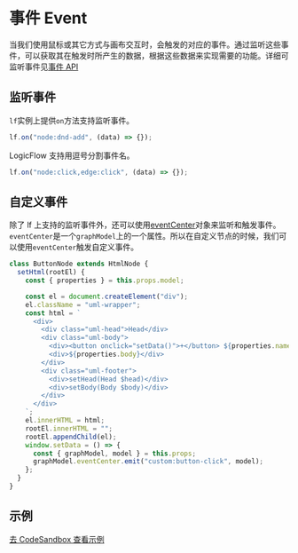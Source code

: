 # 事件 Event

当我们使用鼠标或其它方式与画布交互时，会触发的对应的事件。通过监听这些事件，可以获取其在触发时所产生的数据，根据这些数据来实现需要的功能。详细可监听事件见[事件 API](zh/api/eventCenterApi)

## 监听事件

`lf`实例上提供`on`方法支持监听事件。

```js
lf.on("node:dnd-add", (data) => {});
```

LogicFlow 支持用逗号分割事件名。

```js
lf.on("node:click,edge:click", (data) => {});
```

## 自定义事件

除了 lf 上支持的监听事件外，还可以使用[eventCenter](zh/api/graphModelApi#eventcenter)对象来监听和触发事件。`eventCenter`是一个`graphModel`上的一个属性。所以在自定义节点的时候，我们可以使用`eventCenter`触发自定义事件。

```js
class ButtonNode extends HtmlNode {
  setHtml(rootEl) {
    const { properties } = this.props.model;

    const el = document.createElement("div");
    el.className = "uml-wrapper";
    const html = `
      <div>
        <div class="uml-head">Head</div>
        <div class="uml-body">
          <div><button onclick="setData()">+</button> ${properties.name}</div>
          <div>${properties.body}</div>
        </div>
        <div class="uml-footer">
          <div>setHead(Head $head)</div>
          <div>setBody(Body $body)</div>
        </div>
      </div>
    `;
    el.innerHTML = html;
    rootEl.innerHTML = "";
    rootEl.appendChild(el);
    window.setData = () => {
      const { graphModel, model } = this.props;
      graphModel.eventCenter.emit("custom:button-click", model);
    };
  }
}
```

## 示例

<a href="https://codesandbox.io/embed/logicflow-step7-dpmgb?fontsize=14&hidenavigation=1&theme=dark&view=preview" target="_blank"> 去 CodeSandbox 查看示例</a>
